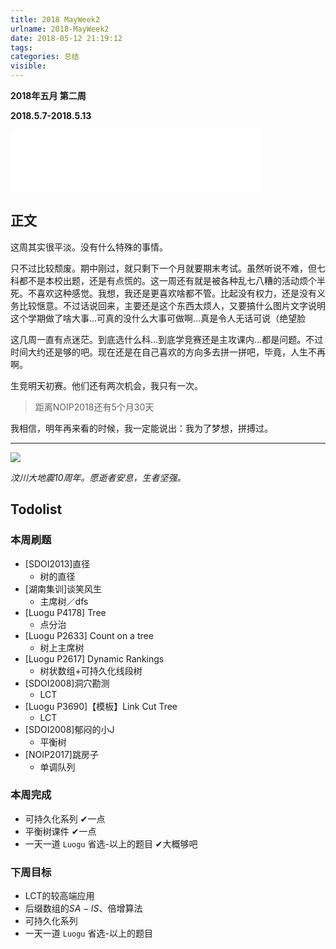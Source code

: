 ```yaml
---
title: 2018 MayWeek2
urlname: 2018-MayWeek2
date: 2018-05-12 21:19:12
tags:
categories: 总结
visible:
---
```


**2018年五月 第二周**

**2018.5.7-2018.5.13**

<!-- more -->

<iframe frameborder="no" border="0" marginwidth="0" marginheight="0" width=400 height=100 src="//music.163.com/outchain/player?type=2&id=520059410&auto=1&height=100"></iframe>

## 正文

这周其实很平淡。没有什么特殊的事情。

只不过比较颓废。期中刚过，就只剩下一个月就要期末考试。虽然听说不难，但七科都不是本校出题，还是有点慌的。这一周还有就是被各种乱七八糟的活动烦个半死。不喜欢这种感觉。我想，我还是更喜欢啥都不管。比起没有权力，还是没有义务比较惬意。不过话说回来，主要还是这个东西太烦人，又要搞什么图片文字说明这个学期做了啥大事...可真的没什么大事可做啊...真是令人无话可说（绝望脸

这几周一直有点迷茫。到底选什么科...到底学竞赛还是主攻课内...都是问题。不过时间大约还是够的吧。现在还是在自己喜欢的方向多去拼一拼吧，毕竟，人生不再啊。

生竞明天初赛。他们还有两次机会，我只有一次。

> 距离NOIP2018还有5个月30天

我相信，明年再来看的时候，我一定能说出：我为了梦想，拼搏过。
- - -
![](title.jpg)

*汶川大地震10周年。愿逝者安息，生者坚强。*


## Todolist
### 本周刷题


+ [SDOI2013]直径 
    - 树的直径
+ [湖南集训]谈笑风生 
    - 主席树／dfs
+ [Luogu P4178] Tree
    - 点分治
+ [Luogu P2633] Count on a tree 
    - 树上主席树
+ [Luogu P2617] Dynamic Rankings 
    - 树状数组+可持久化线段树
+ [SDOI2008]洞穴勘测 
    - LCT
+ [Luogu P3690]【模板】Link Cut Tree
    - LCT
+ [SDOI2008]郁闷的小J 
    - 平衡树
+ [NOIP2017]跳房子
    - 单调队列


### 本周完成

+ 可持久化系列 ✔一点
+ 平衡树课件 ✔一点
+ 一天一道 `Luogu` 省选-以上的题目 ✔大概够吧

### 下周目标

+ LCT的较高端应用
+ 后缀数组的$SA-IS$、倍增算法
+ 可持久化系列
+ 一天一道 `Luogu` 省选-以上的题目
